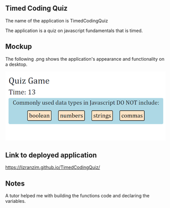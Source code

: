 ## Timed Coding Quiz

The name of the application is TimedCodingQuiz

The application is a quiz on javascript fundamentals that is timed.

## Mockup

The following .png shows the application's appearance and functionality on a desktop.

<img src=".\images\QuizCodingGame.png">

## Link to deployed application

<a href="https://lizranzim.github.io/TimedCodingQuiz/">
https://lizranzim.github.io/TimedCodingQuiz/</a>

## Notes
A tutor helped me with building the functions code and declaring the variables.

